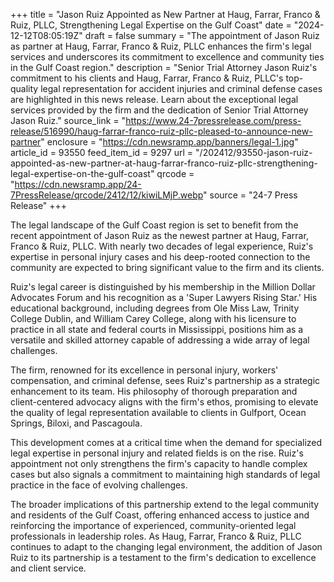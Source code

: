 +++
title = "Jason Ruiz Appointed as New Partner at Haug, Farrar, Franco & Ruiz, PLLC, Strengthening Legal Expertise on the Gulf Coast"
date = "2024-12-12T08:05:19Z"
draft = false
summary = "The appointment of Jason Ruiz as partner at Haug, Farrar, Franco & Ruiz, PLLC enhances the firm's legal services and underscores its commitment to excellence and community ties in the Gulf Coast region."
description = "Senior Trial Attorney Jason Ruiz's commitment to his clients and Haug, Farrar, Franco & Ruiz, PLLC's top-quality legal representation for accident injuries and criminal defense cases are highlighted in this news release. Learn about the exceptional legal services provided by the firm and the dedication of Senior Trial Attorney Jason Ruiz."
source_link = "https://www.24-7pressrelease.com/press-release/516990/haug-farrar-franco-ruiz-pllc-pleased-to-announce-new-partner"
enclosure = "https://cdn.newsramp.app/banners/legal-1.jpg"
article_id = 93550
feed_item_id = 9297
url = "/202412/93550-jason-ruiz-appointed-as-new-partner-at-haug-farrar-franco-ruiz-pllc-strengthening-legal-expertise-on-the-gulf-coast"
qrcode = "https://cdn.newsramp.app/24-7PressRelease/qrcode/2412/12/kiwiLMjP.webp"
source = "24-7 Press Release"
+++

<p>The legal landscape of the Gulf Coast region is set to benefit from the recent appointment of Jason Ruiz as the newest partner at Haug, Farrar, Franco & Ruiz, PLLC. With nearly two decades of legal experience, Ruiz's expertise in personal injury cases and his deep-rooted connection to the community are expected to bring significant value to the firm and its clients.</p><p>Ruiz's legal career is distinguished by his membership in the Million Dollar Advocates Forum and his recognition as a 'Super Lawyers Rising Star.' His educational background, including degrees from Ole Miss Law, Trinity College Dublin, and William Carey College, along with his licensure to practice in all state and federal courts in Mississippi, positions him as a versatile and skilled attorney capable of addressing a wide array of legal challenges.</p><p>The firm, renowned for its excellence in personal injury, workers' compensation, and criminal defense, sees Ruiz's partnership as a strategic enhancement to its team. His philosophy of thorough preparation and client-centered advocacy aligns with the firm's ethos, promising to elevate the quality of legal representation available to clients in Gulfport, Ocean Springs, Biloxi, and Pascagoula.</p><p>This development comes at a critical time when the demand for specialized legal expertise in personal injury and related fields is on the rise. Ruiz's appointment not only strengthens the firm's capacity to handle complex cases but also signals a commitment to maintaining high standards of legal practice in the face of evolving challenges.</p><p>The broader implications of this partnership extend to the legal community and residents of the Gulf Coast, offering enhanced access to justice and reinforcing the importance of experienced, community-oriented legal professionals in leadership roles. As Haug, Farrar, Franco & Ruiz, PLLC continues to adapt to the changing legal environment, the addition of Jason Ruiz to its partnership is a testament to the firm's dedication to excellence and client service.</p>
